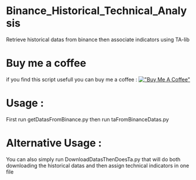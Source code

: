 # Binance_Historical_Technical_Analysis
Retrieve historical datas from binance then associate indicators using TA-lib

# Buy me a coffee
if you find this script usefull you can buy me a coffee : 
[!["Buy Me A Coffee"](https://www.buymeacoffee.com/assets/img/custom_images/orange_img.png)](https://www.buymeacoffee.com/octopusman388)

# Usage :
First run getDatasFromBinance.py then run taFromBinanceDatas.py

# Alternative Usage :
You can also simply run DownloadDatasThenDoesTa.py that will do both downloading the historical datas and then assign technical indicators in one file
